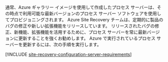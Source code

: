 
通常、Azure ギャラリー イメージを使用して作成したプロセス サーバーは、その時点で利用可能な最新バージョンのプロセス サーバー ソフトウェアを使用してプロビジョニングされます。 Azure Site Recovery チームは、定期的に製品のバグの修正や新しい拡張機能をリリースしています。 リリースされたバグの修正、新機能、拡張機能を活用するために、プロセス サーバーを常に最新バージョンに更新することを強くお勧めします。 Azure で実行されているプロセス サーバーを更新するには、次の手順を実行します。

[!INCLUDE [site-recovery-configuration-server-requirements](site-recovery-vmware-upgrade-process-server-internal.md)]
